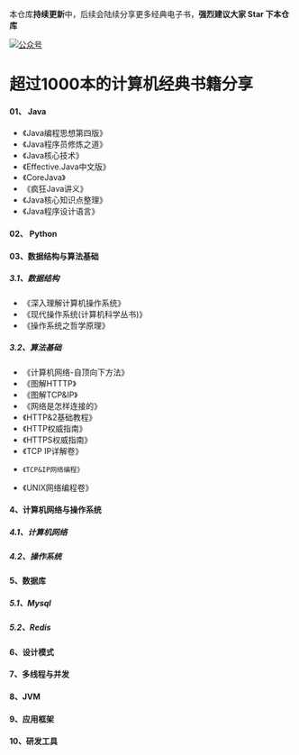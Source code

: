 本仓库**持续更新**中，后续会陆续分享更多经典电子书，**强烈建议大家 Star 下本仓库**



[![公众号](https://img.shields.io/badge/%E5%85%AC%E4%BC%97%E5%8F%B7-JavaClub-brightgreen)](http://baidu.com)


# 超过1000本的计算机经典书籍分享


#### 01、 Java

-  《Java编程思想第四版》
-  《Java程序员修炼之道》
-  《Java核心技术》
-  《Effective.Java中文版》
-   《CoreJava》
-   《疯狂Java讲义》
-   《Java核心知识点整理》
-   《Java程序设计语言》

#### 02、 Python

#### 03、数据结构与算法基础

##### 3.1、数据结构
     
-  《深入理解计算机操作系统》
-  《现代操作系统(计算机科学丛书)》
-  《操作系统之哲学原理》

##### 3.2、算法基础

-   《计算机网络-自顶向下方法》
-   《图解HTTTP》
-   《图解TCP&IP》
-   《网络是怎样连接的》
-    《HTTP&2基础教程》
-    《HTTP权威指南》
-    《HTTPS权威指南》
-    《TCP IP详解卷》
-     《TCP&IP网络编程》
-    《UNIX网络编程卷》
 

####  4、计算机网络与操作系统

##### 4.1、计算机网络

##### 4.2、操作系统

####  5、数据库

##### 5.1、Mysql

##### 5.2、Redis

#### 6、设计模式

#### 7、多线程与并发

#### 8、JVM

#### 9、应用框架

#### 10、研发工具

